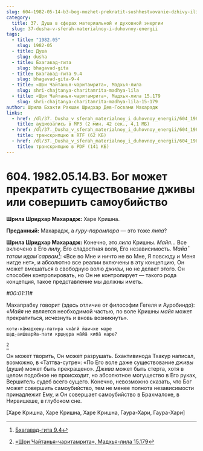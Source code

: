 ```yaml
---
slug: 604-1982-05-14-b3-bog-mozhet-prekratit-sushhestvovanie-dzhivy-ili-sovershit-samoubijstvo
category:
  title: 37. Душа в сферах материальной и духовной энергии
  slug: 37-dusha-v-sferah-materialnoy-i-duhovnoy-energii
tags:
  - title: "1982.05"
    slug: 1982-05
  - title: Душа
    slug: dusha
  - title: Бхагавад-гита
    slug: bhagavad-gita
  - title: Бхагавад-гита 9.4
    slug: bhagavad-gita-9-4
  - title: «Шри Чайтанья-чаритамрита», Мадхья-лила
    slug: shri-chajtanya-charitamrita-madhya-lila
  - title: «Шри Чайтанья-чаритамрита», Мадхья-лила 15.179
    slug: shri-chajtanya-charitamrita-madhya-lila-15-179
author: Шрила Бхакти Ракшак Шридхар Дев-Госвами Махарадж
links:
  - href: /dl/37._Dusha_v_sferah_materialnoy_i_duhovnoy_energii/604_1982.05.14.B3_SridharMj_Bog_mozhet_prekratit_sushhestvovanie_dzhivy_ili_sovershit_samoubijstvo.mp3
    title: аудиозапись в MP3 (2 мин. 42 сек., 4,1 МБ)
  - href: /dl/37._Dusha_v_sferah_materialnoy_i_duhovnoy_energii/604_1982.05.14.B3_SridharMj_Bog_mozhet_prekratit_sushhestvovanie_dzhivy_ili_sovershit_samoubijstvo.rtf
    title: транскрипцию в RTF (62 КБ)
  - href: /dl/37._Dusha_v_sferah_materialnoy_i_duhovnoy_energii/604_1982.05.14.B3_SridharMj_Bog_mozhet_prekratit_sushhestvovanie_dzhivy_ili_sovershit_samoubijstvo.pdf
    title: транскрипцию в PDF (141 КБ)
---
```


# 604. 1982.05.14.B3. Бог может прекратить существование дживы или совершить самоубийство

**Шрила Шридхар Махарадж:** Харе Кришна.

**Преданный:** Махарадж, а *гуру-парампара* — это тоже *лила*?

**Шрила Шридхар Махарадж:** Конечно, это *лила* Кришны. *Майя*… Все включено в Его *лилу*, Его сладостная воля, Его независимость. *Майа̄ татам идам̇ сарвам̇*[^_ftn1]: «Все во Мне и ничто не во Мне, Я повсюду и Меня нигде нет», и абсолютно все реалии включены в эту концепцию, Он может вмешаться в свободную волю *дживы*, но не делает этого. Он способен контролировать, но Он не контролирует — такого рода концепция, такое представление мы должны иметь.

*#00:01:11#*

Махапрабху говорит (здесь отличие от философии Гегеля и Ауробиндо): «*Майя* не является необходимой частью, по воле Кришны *майя* может прекратиться, исчезнуть и вновь возникнуть».

    кот̣и-ка̄мадхену-патира чха̄гӣ йаичхе маре
    ш̣ад̣-аиш́варйа-пати кр̣ш̣н̣ера ма̄йа̄ киба̄ каре?
[^_ftn2]

Он может творить, Он может разрушать. Бхактивинода Тхакур написал, возможно, в «Таттва-сутре»: «По Его воле даже существование *дживы* (души) может быть прекращено». *Джива* может быть стерта, хотя в целом подобное не происходит, но абсолютное могущество в Его руках, Вершитель судеб всего сущего. Конечно, невозможно сказать, что Бог может совершить самоубийство, тем не менее полнота независимости принадлежит Ему, и Он совершает самоубийство в Брахмалоке, в Нирвишеше, в глубоком сне.

[Харе Кришна, Харе Кришна, Харе Кришна, Гаура-Хари, Гаура-Хари]



[^_ftn1]: [Бхагавад-гита 9.4](../notes/bhagavad-gita/bhagavad-gita-9-4.md)

[^_ftn2]: [«Шри Чайтанья-чаритамрита», Мадхья-лила 15.179](../notes/shri-chajtanya-charitamrita-madhya-lila/shri-chajtanya-charitamrita-madhya-lila-15-179.md)
